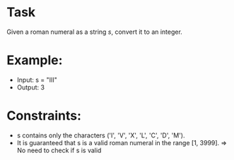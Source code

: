 # Task
Given a roman numeral as a string _s_, convert it to an integer.

# Example:
- Input: s = "III"
- Output: 3

# Constraints:
- s contains only the characters ('I', 'V', 'X', 'L', 'C', 'D', 'M').
- It is guaranteed that s is a valid roman numeral in the range [1, 3999]. => No need to check if s is valid